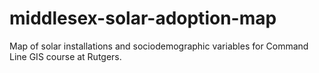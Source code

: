 # middlesex-solar-adoption-map
Map of solar installations and sociodemographic variables for Command Line GIS course at Rutgers.
